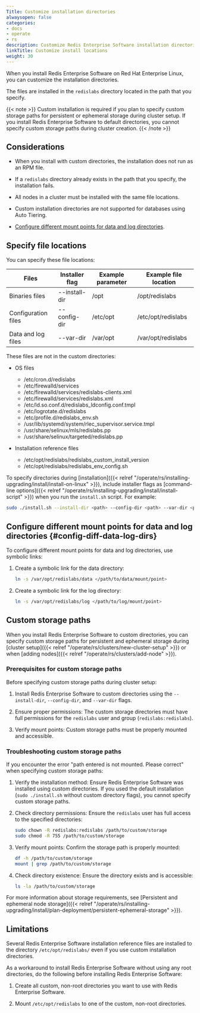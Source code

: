 ```yaml
---
Title: Customize installation directories
alwaysopen: false
categories:
- docs
- operate
- rs
description: Customize Redis Enterprise Software installation directories.
linkTitle: Customize install locations
weight: 30
---
```


When you install Redis Enterprise Software on Red Hat Enterprise Linux, you can customize the installation directories.

The files are installed in the `redislabs` directory located in the path that you specify.

{{< note >}}
Custom installation is required if you plan to specify custom storage paths for persistent or ephemeral storage during cluster setup. If you install Redis Enterprise Software to default directories, you cannot specify custom storage paths during cluster creation.
{{< /note >}}

## Considerations

- When you install with custom directories, the installation does not run as an RPM file.

- If a `redislabs` directory already exists in the path that you specify, the installation fails.

- All nodes in a cluster must be installed with the same file locations.

- Custom installation directories are not supported for databases using Auto Tiering.

- [Configure different mount points for data and log directories](#config-diff-data-log-dirs).

## Specify file locations

You can specify these file locations:

| Files               | Installer flag | Example parameter | Example file location |
| ------------------- | -------------- | ----------------- | --------------------- |
| Binaries files      | --install-dir  | /opt              | /opt/redislabs        |
| Configuration files | --config-dir   | /etc/opt          | /etc/opt/redislabs    |
| Data and log files  | --var-dir      | /var/opt          | /var/opt/redislabs    |

These files are not in the custom directories:

- OS files
    - /etc/cron.d/redislabs
    - /etc/firewalld/services
    - /etc/firewalld/services/redislabs-clients.xml
    - /etc/firewalld/services/redislabs.xml
    - /etc/ld.so.conf.d/redislabs_ldconfig.conf.tmpl
    - /etc/logrotate.d/redislabs
    - /etc/profile.d/redislabs_env.sh
    - /usr/lib/systemd/system/rlec_supervisor.service.tmpl
    - /usr/share/selinux/mls/redislabs.pp
    - /usr/share/selinux/targeted/redislabs.pp

- Installation reference files
    - /etc/opt/redislabs/redislabs_custom_install_version
    - /etc/opt/redislabs/redislabs_env_config.sh

To specify directories during [installation]({{< relref "/operate/rs/installing-upgrading/install/install-on-linux" >}}), include installer flags as [command-line options]({{< relref "/operate/rs/installing-upgrading/install/install-script" >}}) when you run the `install.sh` script. For example:

```sh
sudo ./install.sh --install-dir <path> --config-dir <path> --var-dir <path>
```

## Configure different mount points for data and log directories {#config-diff-data-log-dirs}

To configure different mount points for data and log directories, use symbolic links:

1. Create a symbolic link for the data directory:

    ```sh
    ln -s /var/opt/redislabs/data </path/to/data/mount/point>
    ```

1. Create a symbolic link for the log directory:

    ```sh
    ln -s /var/opt/redislabs/log </path/to/log/mount/point>
    ```

## Custom storage paths

When you install Redis Enterprise Software to custom directories, you can specify custom storage paths for persistent and ephemeral storage during [cluster setup]({{< relref "/operate/rs/clusters/new-cluster-setup" >}}) or when [adding nodes]({{< relref "/operate/rs/clusters/add-node" >}}).

### Prerequisites for custom storage paths

Before specifying custom storage paths during cluster setup:

1. Install Redis Enterprise Software to custom directories using the `--install-dir`, `--config-dir`, and `--var-dir` flags.

2. Ensure proper permissions: The custom storage directories must have full permissions for the `redislabs` user and group (`redislabs:redislabs`).

3. Verify mount points: Custom storage paths must be properly mounted and accessible.

### Troubleshooting custom storage paths

If you encounter the error "path entered is not mounted. Please correct" when specifying custom storage paths:

1. Verify the installation method: Ensure Redis Enterprise Software was installed using custom directories. If you used the default installation (`sudo ./install.sh` without custom directory flags), you cannot specify custom storage paths.

2. Check directory permissions: Ensure the `redislabs` user has full access to the specified directories:
   ```sh
   sudo chown -R redislabs:redislabs /path/to/custom/storage
   sudo chmod -R 755 /path/to/custom/storage
   ```

3. Verify mount points: Confirm the storage path is properly mounted:
   ```sh
   df -h /path/to/custom/storage
   mount | grep /path/to/custom/storage
   ```

4. Check directory existence: Ensure the directory exists and is accessible:
   ```sh
   ls -la /path/to/custom/storage
   ```

For more information about storage requirements, see [Persistent and ephemeral node storage]({{< relref "/operate/rs/installing-upgrading/install/plan-deployment/persistent-ephemeral-storage" >}}).

## Limitations

Several Redis Enterprise Software installation reference files are installed to the directory `/etc/opt/redislabs/` even if you use custom installation directories.

As a workaround to install Redis Enterprise Software without using any root directories, do the following before installing Redis Enterprise Software:

1. Create all custom, non-root directories you want to use with Redis Enterprise Software.

1. Mount `/etc/opt/redislabs` to one of the custom, non-root directories.
